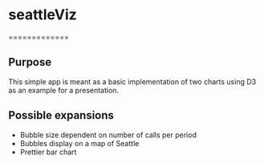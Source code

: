 # seattleViz
=============

## Purpose

This simple app is meant as a basic implementation of two charts using D3 as an example for a presentation.

## Possible expansions

- Bubble size dependent on number of calls per period
- Bubbles display on a map of Seattle
- Prettier bar chart

